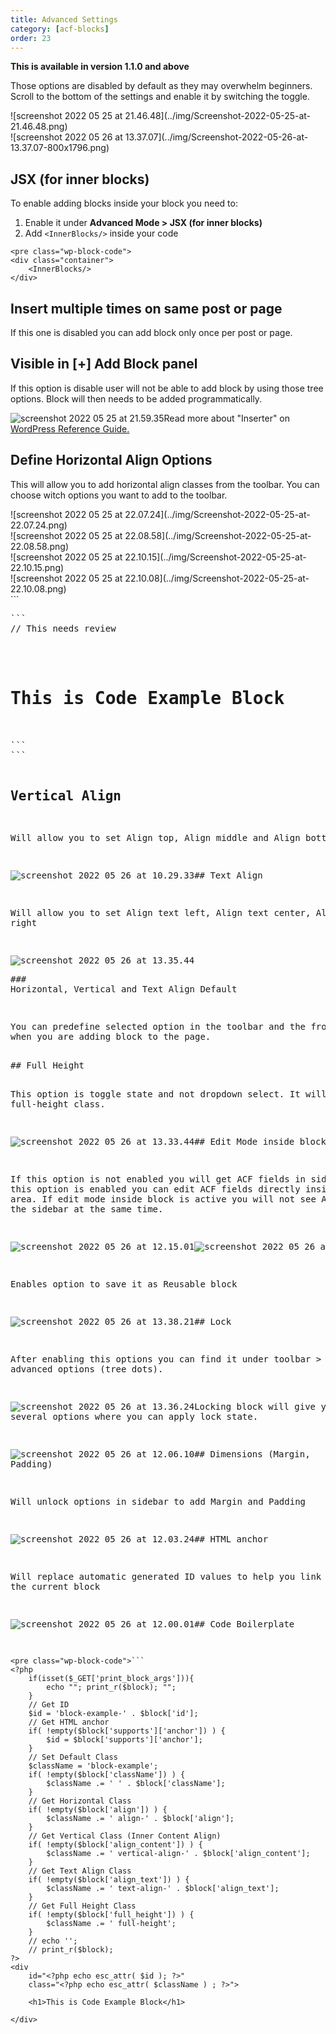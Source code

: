 ```yaml
---
title: Advanced Settings
category: [acf-blocks]
order: 23
---
```


**This is available in version 1.1.0 and above**

Those options are disabled by default as they may overwhelm beginners. Scroll to the bottom of the settings and enable it by switching the toggle.

<div class="wp-block-columns"><div class="wp-block-column">![screenshot 2022 05 25 at 21.46.48](../img/Screenshot-2022-05-25-at-21.46.48.png)</div><div class="wp-block-column">![screenshot 2022 05 26 at 13.37.07](../img/Screenshot-2022-05-26-at-13.37.07-800x1796.png)</div></div>

## JSX (for inner blocks)

To enable adding blocks inside your block you need to:

1. Enable it under **Advanced Mode &gt; JSX (for inner blocks)**
2. Add `<InnerBlocks/>` inside your code

```
<pre class="wp-block-code">
<div class="container">
    <InnerBlocks/>
</div>
```

## Insert multiple times on same post or page

If this one is disabled you can add block only once per post or page.

## Visible in \[+\] Add Block panel

If this option is disable user will not be able to add block by using those tree options. Block will then needs to be added programmatically.

![screenshot 2022 05 25 at 21.59.35](../img/Screenshot-2022-05-25-at-21.59.35-800x355.png)Read more about "Inserter" on [WordPress Reference Guide.](https://developer.wordpress.org/block-editor/reference-guides/block-api/block-supports/#inserter)

## Define Horizontal Align Options

This will allow you to add horizontal align classes from the toolbar. You can choose witch options you want to add to the toolbar.

<div class="wp-block-columns"><div class="wp-block-column">![screenshot 2022 05 25 at 22.07.24](../img/Screenshot-2022-05-25-at-22.07.24.png)</div><div class="wp-block-column">![screenshot 2022 05 25 at 22.08.58](../img/Screenshot-2022-05-25-at-22.08.58.png)</div></div><div class="wp-block-columns"><div class="wp-block-column">![screenshot 2022 05 25 at 22.10.15](../img/Screenshot-2022-05-25-at-22.10.15.png)</div><div class="wp-block-column">![screenshot 2022 05 25 at 22.10.08](../img/Screenshot-2022-05-25-at-22.10.08.png)</div></div>```
<pre class="wp-block-code">```
// This needs review
<?php
    $className = 'block-example';
    if( !empty($block['className']) ) {
        $className .= ' ' . $block['className'];
    }
    if( !empty($block['align']) ) {
        $className .= ' align' . $block['align'];
    }
?>
<div class="<?php echo esc_attr( $classname ) ; ?>">
    <h1>This is Code Example Block</h1>
</div>
```
```

## Vertical Align

Will allow you to set Align top, Align middle and Align bottom

![screenshot 2022 05 26 at 10.29.33](../img/Screenshot-2022-05-26-at-10.29.33.png)## Text Align

Will allow you to set Align text left, Align text center, Align text right

![screenshot 2022 05 26 at 13.35.44](../img/Screenshot-2022-05-26-at-13.35.44-800x383.png)<div class="wp-block-group">### Horizontal, Vertical and Text Align Default

You can predefine selected option in the toolbar and the front end, when you are adding block to the page.

</div>## Full Height

This option is toggle state and not dropdown select. It will toggle full-height class.

![screenshot 2022 05 26 at 13.33.44](../img/Screenshot-2022-05-26-at-13.33.44-800x109.png)## Edit Mode inside block

If this option is not enabled you will get ACF fields in sidebar. If this option is enabled you can edit ACF fields directly inside block area. If edit mode inside block is active you will not see ACF fields in the sidebar at the same time.

![screenshot 2022 05 26 at 12.15.01](../img/Screenshot-2022-05-26-at-12.15.01-800x370.png)![screenshot 2022 05 26 at 12.15.14](../img/Screenshot-2022-05-26-at-12.15.14-800x194.png)## Reusable

Enables option to save it as Reusable block

![screenshot 2022 05 26 at 13.38.21](../img/add-to-reusable-800x640.png)## Lock

After enabling this options you can find it under toolbar &gt; advanced options (tree dots).

![screenshot 2022 05 26 at 13.36.24](../img/Screenshot-2022-05-26-at-13.36.24-800x644.png)Locking block will give you several options where you can apply lock state.

![screenshot 2022 05 26 at 12.06.10](../img/Screenshot-2022-05-26-at-12.06.10-800x556.png)## Dimensions (Margin, Padding)

Will unlock options in sidebar to add Margin and Padding

![screenshot 2022 05 26 at 12.03.24](../img/Screenshot-2022-05-26-at-12.03.24-800x298.png)## HTML anchor

Will replace automatic generated ID values to help you link easier to the current block

![screenshot 2022 05 26 at 12.00.01](../img/Screenshot-2022-05-26-at-12.00.01-800x338.png)## Code Boilerplate

```
<pre class="wp-block-code">```
<?php
    if(isset($_GET['print_block_args'])){
        echo ""; print_r($block); "";
    }
    // Get ID
    $id = 'block-example-' . $block['id'];
    // Get HTML anchor
    if( !empty($block['supports']['anchor']) ) {
        $id = $block['supports']['anchor'];
    }
    // Set Default Class 
    $className = 'block-example';
    if( !empty($block['className']) ) {
        $className .= ' ' . $block['className'];
    }
    // Get Horizontal Class
    if( !empty($block['align']) ) {
        $className .= ' align-' . $block['align'];
    }
    // Get Vertical Class (Inner Content Align)
    if( !empty($block['align_content']) ) {
        $className .= ' vertical-align-' . $block['align_content'];
    }
    // Get Text Align Class
    if( !empty($block['align_text']) ) {
        $className .= ' text-align-' . $block['align_text'];
    }
    // Get Full Height Class
    if( !empty($block['full_height']) ) {
        $className .= ' full-height';
    }
    // echo '';
    // print_r($block);
?>
<div    
    id="<?php echo esc_attr( $id ); ?>"
    class="<?php echo esc_attr( $className ) ; ?>">
    
    <h1>This is Code Example Block</h1>
    
</div>    
```
```